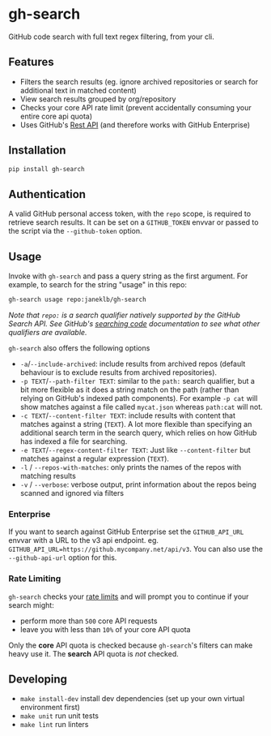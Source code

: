 # gh-search

GitHub code search with full text regex filtering, from your cli.

## Features

* Filters the search results (eg. ignore archived repositories or search for additional text in matched content)
* View search results grouped by org/repository
* Checks your core API rate limit (prevent accidentally consuming your entire core api quota)
* Uses GitHub's [Rest API] (and therefore works with GitHub Enterprise)

[Rest API]: https://docs.github.com/en/rest/reference/search#search-code

## Installation

```bash
pip install gh-search
```

## Authentication

A valid GitHub personal access token, with the `repo` scope, is required to retrieve search results.
It can be set on a `GITHUB_TOKEN` envvar or passed to the script via the `--github-token` option.

## Usage

Invoke with `gh-search` and pass a query string as the first argument. For example, to search for the string "usage" in this repo:
```bash
gh-search usage repo:janeklb/gh-search
```

_Note that `repo:` is a search qualifier natively supported by the GitHub Search API. See GitHub's [searching code] documentation to see what other qualifiers are available._

[searching code]: https://docs.github.com/en/github/searching-for-information-on-github/searching-code

`gh-search` also offers the following options

- `-a`/`--include-archived`: include results from archived repos (default behaviour is to exclude results from archived repositories).
- `-p TEXT`/`--path-filter TEXT`: similar to the `path:` search qualifier, but a bit more flexible as it does a string match on the path (rather than relying on GitHub's indexed path components). For example `-p cat` will show matches against a file called `mycat.json` whereas `path:cat` will not.
- `-c TEXT`/`--content-filter TEXT`: include results with content that matches against a string (`TEXT`). A lot more flexible than specifying an additional search term in the search query, which relies on how GitHub has indexed a file for searching.
- `-e TEXT`/`--regex-content-filter TEXT`: Just like `--content-filter` but matches against a regular expression (`TEXT`).
- `-l` / `--repos-with-matches`: only prints the names of the repos with matching results
- `-v` / `--verbose`: verbose output, print information about the repos being scanned and ignored via filters

### Enterprise

If you want to search against GitHub Enterprise set the `GITHUB_API_URL` envvar with a URL to the v3 api endpoint. eg. `GITHUB_API_URL=https://github.mycompany.net/api/v3`. You can also use the `--github-api-url` option for this.

### Rate Limiting

`gh-search` checks your [rate limits](https://docs.github.com/en/rest/reference/rate-limit) and will prompt you to continue if your search might:

- perform more than `500` core API requests
- leave you with less than `10%` of your core API quota

Only the **core** API quota is checked because `gh-search`'s filters can make heavy use it. The **search** API quota is _not_ checked.

## Developing

- `make install-dev` install dev dependencies (set up your own virtual environment first)
- `make unit` run unit tests
- `make lint` run linters
